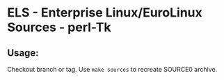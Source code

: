 # ELS - Enterprise Linux/EuroLinux Sources - perl-Tk
 
## Usage:
  Checkout branch or tag. Use `make sources` to recreate  SOURCE0 archive.
